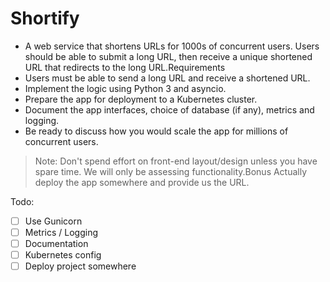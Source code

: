 # Shortify

- A web service that shortens URLs for 1000s of concurrent users. Users should be able to submit a long URL, then receive a unique shortened URL that redirects to the long URL.Requirements
- Users must be able to send a long URL and receive a shortened URL.
- Implement the logic using Python 3 and asyncio.
- Prepare the app for deployment to a Kubernetes cluster.
- Document the app interfaces, choice of database (if any), metrics and logging.
- Be ready to discuss how you would scale the app for millions of concurrent users.
> Note: Don't spend effort on front-end layout/design unless you have spare time. We will only be assessing functionality.Bonus
Actually deploy the app somewhere and provide us the URL.


Todo:
- [ ] Use Gunicorn
- [ ] Metrics / Logging
- [ ] Documentation
- [ ] Kubernetes config
- [ ] Deploy project somewhere